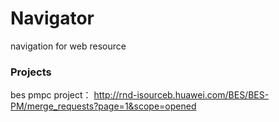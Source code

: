 # Navigator
navigation for web resource

### Projects
bes pmpc project： http://rnd-isourceb.huawei.com/BES/BES-PM/merge_requests?page=1&scope=opened
